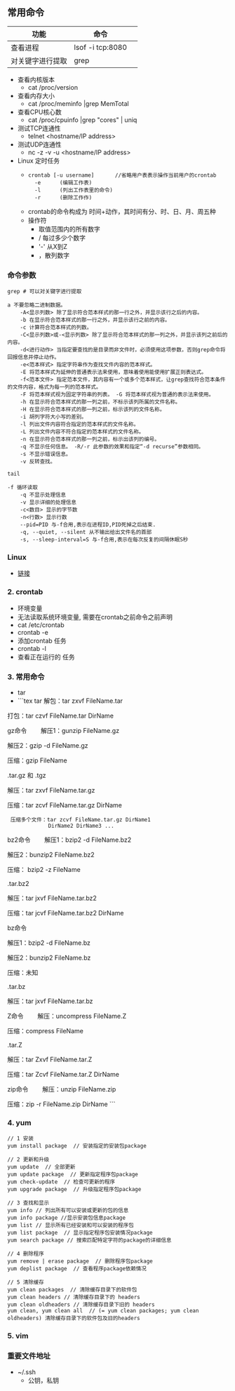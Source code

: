 ## 常用命令

| 功能             | 命令             |     |
| ---------------- | ---------------- | --- |
| 查看进程         | lsof -i tcp:8080 |     |
| 对关键字进行提取 | grep             |     |

* 查看内核版本
  * cat /proc/version
* 查看内存大小
  * cat /proc/meminfo |grep MemTotal
* 查看CPU核心数
  * cat /proc/cpuinfo |grep "cores" | uniq
* 测试TCP连通性
  * telnet <hostname/IP address> <port number>
* 测试UDP连通性
  * nc -z -v -u <hostname/IP address> <port number>
* Linux 定时任务
  * ```
    crontab [-u username]　　　　//省略用户表表示操作当前用户的crontab
      -e      (编辑工作表)
      -l      (列出工作表里的命令)
      -r      (删除工作作)
    
    ```
  * crontab的命令构成为 时间+动作，其时间有分、时、日、月、周五种
  * 操作符
    * 取值范围内的所有数字
    * / 每过多少个数字
    * '-' 从X到Z
    * ，散列数字


### 命令参数

```shell
grep # 可以对关键字进行提取

a 不要忽略二进制数据。 
    -A<显示列数> 除了显示符合范本样式的那一行之外，并显示该行之后的内容。 
    -b 在显示符合范本样式的那一行之外，并显示该行之前的内容。 
    -c 计算符合范本样式的列数。 
    -C<显示列数>或-<显示列数> 除了显示符合范本样式的那一列之外，并显示该列之前后的内容。 
    -d<进行动作> 当指定要查找的是目录而非文件时，必须使用这项参数，否则grep命令将回报信息并停止动作。 
    -e<范本样式> 指定字符串作为查找文件内容的范本样式。 
    -E 将范本样式为延伸的普通表示法来使用，意味着使用能使用扩展正则表达式。 
    -f<范本文件> 指定范本文件，其内容有一个或多个范本样式，让grep查找符合范本条件的文件内容，格式为每一列的范本样式。 
    -F 将范本样式视为固定字符串的列表。 -G 将范本样式视为普通的表示法来使用。 
    -h 在显示符合范本样式的那一列之前，不标示该列所属的文件名称。 
    -H 在显示符合范本样式的那一列之前，标示该列的文件名称。 
    -i 胡列字符大小写的差别。 
    -l 列出文件内容符合指定的范本样式的文件名称。 
    -L 列出文件内容不符合指定的范本样式的文件名称。 
    -n 在显示符合范本样式的那一列之前，标示出该列的编号。 
    -q 不显示任何信息。 -R/-r 此参数的效果和指定“-d recurse”参数相同。 
    -s 不显示错误信息。 
    -v 反转查找。

tail

-f 循环读取
    -q 不显示处理信息
    -v 显示详细的处理信息
    -c<数目> 显示的字节数
    -n<行数> 显示行数
    --pid=PID 与-f合用,表示在进程ID,PID死掉之后结束. 
    -q, --quiet, --silent 从不输出给出文件名的首部 
    -s, --sleep-interval=S 与-f合用,表示在每次反复的间隔休眠S秒
```





### Linux

- [链接](https://linuxtools-rst.readthedocs.io/zh_CN/latest/index.html)

### 2. crontab

- 环境变量
- 无法读取系统环境变量, 需要在crontab之前命令之前声明
- cat /etc/crontab
- crontab -e
- 添加crontab 任务
- crontab -l
- 查看正在运行的 任务

### 3. 常用命令

- tar
- \```tex tar 解包：tar zxvf FileName.tar

打包：tar czvf FileName.tar DirName

gz命令 　　解压1：gunzip FileName.gz

解压2：gzip -d FileName.gz

压缩：gzip FileName

.tar.gz 和 .tgz

解压：tar zxvf FileName.tar.gz

压缩：tar zcvf FileName.tar.gz DirName

```
 压缩多个文件：tar zcvf FileName.tar.gz DirName1     
             DirName2 DirName3 ...
```

bz2命令 　　解压1：bzip2 -d FileName.bz2

解压2：bunzip2 FileName.bz2

压缩： bzip2 -z FileName

.tar.bz2

解压：tar jxvf FileName.tar.bz2

压缩：tar jcvf FileName.tar.bz2 DirName

bz命令

解压1：bzip2 -d FileName.bz

解压2：bunzip2 FileName.bz

压缩：未知

.tar.bz

解压：tar jxvf FileName.tar.bz

Z命令 　　解压：uncompress FileName.Z

压缩：compress FileName

.tar.Z

解压：tar Zxvf FileName.tar.Z

压缩：tar Zcvf FileName.tar.Z DirName

zip命令 　　解压：unzip FileName.zip

压缩：zip -r FileName.zip DirName ```

### 4. yum

```
// 1 安装 
yum install package  // 安装指定的安装包package 

// 2 更新和升级 
yum update  // 全部更新 
yum update package  // 更新指定程序包package
yum check-update  // 检查可更新的程序 
yum upgrade package  // 升级指定程序包package 

// 3 查找和显示 
yum info // 列出所有可以安装或更新的包的信息
yum info package //显示安装包信息package 
yum list // 显示所有已经安装和可以安装的程序包 
yum list package  // 显示指定程序包安装情况package
yum search package // 搜索匹配特定字符的package的详细信息

// 4 删除程序 
yum remove | erase package  // 删除程序包package
yum deplist package  // 查看程序package依赖情况

// 5 清除缓存 
yum clean packages  // 清除缓存目录下的软件包 
yum clean headers // 清除缓存目录下的 headers 
yum clean oldheaders // 清除缓存目录下旧的 headers 
yum clean, yum clean all  // (= yum clean packages; yum clean oldheaders) 清除缓存目录下的软件包及旧的headers
```

### 5. vim









### 重要文件地址

* ~/.ssh
  * 公钥，私钥